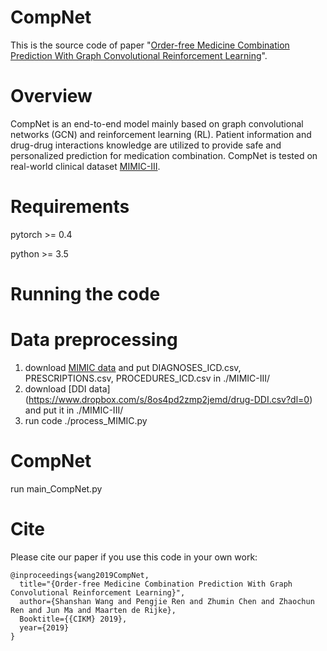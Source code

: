CompNet
====

This is the source code of paper "[Order-free Medicine Combination Prediction With Graph
Convolutional Reinforcement Learning](https://github.com/WOW5678/CompNet/blob/master/CompNet_cikm2019.pdf)".

Overview
====
CompNet is an end-to-end model mainly based on graph convolutional networks (GCN) and reinforcement learning (RL). Patient information and  drug-drug interactions knowledge are utilized to provide safe and personalized prediction for  medication combination. CompNet is tested on real-world clinical dataset [MIMIC-III](https://mimic.physionet.org/).

Requirements
=====
pytorch >= 0.4

python >= 3.5

Running the code
=====

Data preprocessing
===
1. download [MIMIC data](https://mimic.physionet.org/) and put DIAGNOSES_ICD.csv, PRESCRIPTIONS.csv, PROCEDURES_ICD.csv in ./MIMIC-III/
2. download [DDI data] (https://www.dropbox.com/s/8os4pd2zmp2jemd/drug-DDI.csv?dl=0) and put it in ./MIMIC-III/
3. run code ./process_MIMIC.py

CompNet
=====
run main_CompNet.py

Cite
====
Please cite our paper if you use this code in your own work:

```
@inproceedings{wang2019CompNet,
  title="{Order-free Medicine Combination Prediction With Graph Convolutional Reinforcement Learning}",
  author={Shanshan Wang and Pengjie Ren and Zhumin Chen and Zhaochun Ren and Jun Ma and Maarten de Rijke},
  Booktitle={{CIKM} 2019},
  year={2019}
}
```
